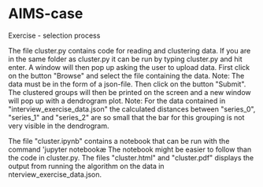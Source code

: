 # AIMS-case
Exercise - selection process 

The file cluster.py contains code for reading and clustering data.
If you are in the same folder as cluster.py it can be run by typing cluster.py and hit enter.
A window will then pop up asking the user to upload data.
First click on the button "Browse" and select the file containing the data.
Note: The data must be in the form of a json-file.
Then click on the button "Submit". The clustered groups will then be printed on the screen 
and a new window will pop up with a dendrogram plot.
Note: For the data contained in "interview_exercise_data.json"
the calculated distances between "series_0", "series_1" and "series_2" are so small that the 
bar for this grouping is not very visible in the dendrogram.

The file "cluster.ipynb"  contains a notebook that can be run with the command 'jupyter notebookæ
The notebook might be easier to follow than the code in cluster.py. The files "cluster.html" and "cluster.pdf"
displays the output from running the algorithm on the data in nterview_exercise_data.json.

